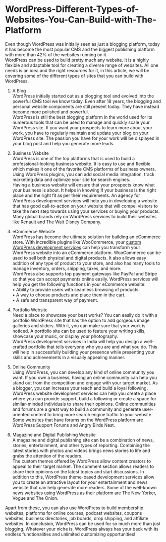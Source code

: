# WordPress-Different-Types-of-Websites-You-Can-Build-with-The-Platform
Even though WordPress was initially seen as just a blogging platform, today it has become the most popular CMS and the biggest publishing platform with more than 42% of the websites running on it. <br>
WordPress can be used to build pretty much any website. It is a highly flexible and adaptable tool for creating a diverse range of websites. All one needs is an idea and the right resources for it, in this article, we will be covering some of the different types of sites that you can build with WordPress. <br>

1.	A Blog <br>
WordPress initially started out as a blogging tool and evolved into the powerful CMS tool we know today. Even after 18 years, the blogging and personal website components are still present today. They have instead become more polished and powerful. <br>
WordPress is still the best blogging platform in the world used for its numerous tools that can be used to manage and quickly scale your WordPress site. If you want your prospects to learn more about your work, you have to regularly maintain and update your blog on your WordPress site. The passion you have for your work will be displayed in your blog post and help you generate more leads. <br>

2.	Business Website <br>
WordPress is one of the top platforms that is used to build a professional-looking business website. It is easy to use and flexible which makes it one of the favorite CMS platforms of business owners. Using WordPress plugins, you can add social media integration, track marketing data and optimize your site for search engines. <br>
Having a business website will ensure that your prospects know what your business is about. It helps in knowing if your business is the right place and the right fit as per their requirements. An agency for WordPress development services will help you in developing a website that has good call-to-action on your website that will compel visitors to take the next step towards using your services or buying your products. <br>
Many global brands rely on WordPress services to build their websites like Renault and The Walt Disney Company. <br>

3.	eCommerce Website <br>
WordPress has become the ultimate solution for building an eCommerce store. With incredible plugins like WooCommerce, your <a href="https://www.hatsoffdigital.com/service/development/php/wordpress.php">custom WordPress development services</a> can help you transform your WordPress website into an eCommerce platform. WooCommerce can be used to sell both physical and digital products. It also allows easy addition of any type of product to your store, and also has many tools to manage inventory, orders, shipping, taxes, and more. <br>
WordPress also supports top payment gateways like PayPal and Stripe so that you can accept payments online easily. WordPress services will help you get the following functions in your eCommerce website: <br>
•	Ability to provide users with seamless browsing of products. <br>
•	A way to choose products and place them in the cart. <br>
•	A safe and transparent way of payment. <br>

4.	Portfolio Website <br>
Need a place to showcase your best works? You can easily do it with a portfolio WordPress site that has the option to add gorgeous image galleries and sliders. With it, you can make sure that your work is noticed. A portfolio site can be used to feature your writing skills, showcase your music, or display your photography. <br>
WordPress development services in India will help you design a well-crafted portfolio that tells everyone who you are and what you do. This will help in successfully building your presence while presenting your skills and achievements in a visually appealing manner. <br>

5.	Online Community <br>
Using WordPress, you can develop any kind of online community you want. If you own a business, having an online community can help you stand out from the competition and engage with your target market. As a blogger, you can increase your reach and build a loyal following. <br>
WordPress website development services can help you create a place where you can provide support, build a following or create a space for similar-minded individuals to share their opinions.
Online communities and forums are a great way to build a community and generate user-oriented content to bring more search engine traffic to your website. Some websites that have forums on the WordPress platform are WordPress Support Forums and Angry Birds Nest. <br>

6.	Magazine and Digital Publishing Website <br>
A magazine and digital publishing site can be a combination of news, stories, entertainment, and other types of reporting. Combining the latest stories with photos and videos brings news stories to life and grabs the attention of the readers. <br>
The custom themes offered by WordPress allow content creators to appeal to their target market. The comment section allows readers to share their opinions on the latest topics and start discussions. In addition to this, WordPress theme-based development services allow you to create an attractive layout for your entertainment and news website that can help generate more readers. Some of the well-known news websites using WordPress as their platform are The New Yorker, Vogue and The Onion. <br>
	
Apart from these, you can also use WordPress to build membership websites, platforms for online courses, podcast websites, coupons websites, business directories, job boards, drop shipping, and affiliate websites. In conclusion, WordPress can be used for so much more than just blogging. Whatever your niche is, WordPress always has your back with its endless functionalities and unlimited customizing opportunities! <br>
